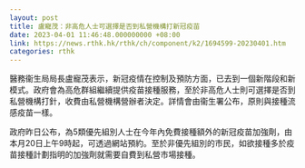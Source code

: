 ```yaml
---
layout: post
title: 盧寵茂：非高危人士可選擇是否到私營機構打新冠疫苗　
date: 2023-04-01 11:46:48.000000000 +08:00
link: https://news.rthk.hk/rthk/ch/component/k2/1694599-20230401.htm
categories: rthk
---
```


醫務衞生局局長盧寵茂表示，新冠疫情在控制及預防方面，已去到一個新階段和新模式。政府會為高危群組繼續提供疫苗接種服務，至於非高危人士則可選擇是否到私營機構打針，收費由私營機構營辦者決定。詳情會由衞生署公布，原則與接種流感疫苗一樣。

政府昨日公布，為5類優先組別人士在今年內免費接種額外的新冠疫苗加強劑，由本月20日上午9時起，可透過網站預約。至於非優先組別的市民，如欲接種多於疫苗接種計劃指明的加強劑就需要自費到私營市場接種。
